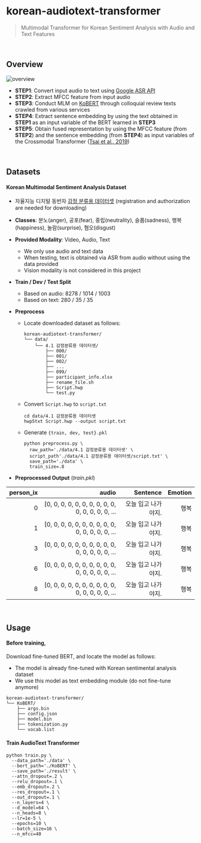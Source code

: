 # korean-audiotext-transformer
> Multimodal Transformer for Korean Sentiment Analysis with Audio and Text Features

<br/>

## Overview
![overview](https://github.com/youngbin-ro/korean-audiotext-transformer/blob/master/images/overview.png?raw=true)

- **STEP1**: Convert input audio to text using [Google ASR API](https://cloud.google.com/speech-to-text/)
- **STEP2**: Extract MFCC feature from input audio
- **STEP3**: Conduct MLM on [KoBERT](http://aiopen.etri.re.kr/service_dataset.php) through colloquial review texts crawled from various services
- **STEP4**: Extract sentence embedding by using the text obtained in **STEP1** as an input variable of the BERT learned in **STEP3**
- **STEP5**: Obtain fused representation by using the MFCC feature (from **STEP2**) and the sentence embedding (from **STEP4**) as input variables of the Crossmodal Transformer ([Tsai et al., 2019](https://www.aclweb.org/anthology/P19-1656/))

<br/>

## Datasets
#### Korean Multimodal Sentiment Analysis Dataset

- 자율지능 디지털 동반자 [감정 분류용 데이터셋](http://aicompanion.or.kr/nanum/tech/data_introduce.php?offset=8&idx=23) (registration and authorization are needed for downloading)
- **Classes**: 분노(anger), 공포(fear), 중립(neutrality), 슬픔(sadness), 행복(happiness), 놀람(surprise), 혐오(disgust)
- **Provided Modality**: Video, Audio, Text
  - We only use audio and text data
  - When testing, text is obtained via ASR from audio without using the data provided
  - Vision modality is not considered in this project
- **Train / Dev / Test Split**
  
  - Based on audio: 8278 / 1014 / 1003
  - Based on text: 280 / 35 / 35
- **Preprocess**
  
  - Locate downloaded dataset as follows:
  
    ```
    korean-audiotext-transformer/    
    └── data/
        └── 4.1 감정분류용 데이터셋/
            ├── 000/
            ├── 001/
            ├── 002/
            ├── ...
            ├── 099/
            ├── participant_info.xlsx
            ├── rename_file.sh
            ├── Script.hwp
            └── test.py
    ```
  
  - Convert ```Script.hwp``` to ```script.txt```
  
    ```
    cd data/4.1 감정분류용 데이터셋
    hwp5txt Script.hwp --output script.txt
    ```
  
  - Generate ```{train, dev, test}.pkl```
  
    ```
    python preprocess.py \
      raw_path='./data/4.1 감정분류용 데이터셋' \
      script_path'./data/4.1 감정분류용 데이터셋/script.txt' \
      save_path='./data' \
      train_size=.8
    ```

- **Preprocessed Output** (<i>train.pkl</i>)

| person_ix |                                             audio |            Sentence | Emotion |
|----------:|--------------------------------------------------:|--------------------:|--------:|
|         0 | [0, 0, 0, 0, 0, 0, 0, 0, 0, 0, 0, 0, 0, 0, 0, ... | 오늘 입고 나가야지. |    행복 |
|         1 | [0, 0, 0, 0, 0, 0, 0, 0, 0, 0, 0, 0, 0, 0, 0, ... | 오늘 입고 나가야지. |    행복 |
|         3 | [0, 0, 0, 0, 0, 0, 0, 0, 0, 0, 0, 0, 0, 0, 0, ... | 오늘 입고 나가야지. |    행복 |
|         6 | [0, 0, 0, 0, 0, 0, 0, 0, 0, 0, 0, 0, 0, 0, 0, ... | 오늘 입고 나가야지. |    행복 |
|         8 | [0, 0, 0, 0, 0, 0, 0, 0, 0, 0, 0, 0, 0, 0, 0, ... | 오늘 입고 나가야지. |    행복 |

<br/>

## Usage
#### Before training,

Download fine-tuned BERT, and locate the model as follows:

- The model is already fine-tuned with Korean sentimental analysis dataset
- We use this model as text embedding module (do not fine-tune anymore)

```
korean-audiotext-transformer/    
└── KoBERT/
    ├── args.bin
    ├── config.json
    ├── model.bin
    ├── tokenization.py
    └── vocab.list
```



#### Train AudioText Transformer

```shell
python train.py \
  --data_path='./data' \
  --bert_path='./KoBERT' \
  --save_path='./result' \
  --attn_dropout=.2 \
  --relu_dropout=.1 \
  --emb_dropout=.2 \
  --res_dropout=.1 \
  --out_dropout=.1 \
  --n_layers=4 \
  --d_model=64 \
  --n_heads=8 \
  --lr=1e-5 \
  --epochs=10 \
  --batch_size=16 \
  --n_mfcc=40
```






























